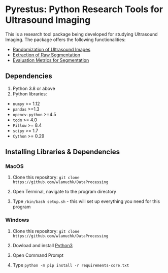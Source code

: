 # Pyrestus: Python Research Tools for Ultrasound Imaging

This is a research tool package being developed for studying Ultrasound Imaging.
The package offers the following functionalities:

- [Randomization of Ultrasound Images](randomize/README.md)
- [Extraction of Raw Segmentation](compareimages/README.md#Extraction-of-Raw-Segmentation)
- [Evaluation Metrics for Segmentation](compareimages/README.md#Evaluation-Metrics)


## Dependencies

1. Python 3.8 or above
2. Python libraries:

- `numpy` >= 1.12
- `pandas` >=1.3
- `opencv-python` >=4.5
- `tqdm` >= 4.0
- `Pillow` >= 8.4
- `scipy` >= 1.7
- `Cython` >= 0.29


## Installing Libraries & Dependencies

### MacOS

1. Clone this repository: `git clone https://github.com/wlamuchk/DataProcessing`

2. Open Terminal, navigate to the program directory

3. Type `/bin/bash setup.sh` - this will set up everything you need for this program


### Windows

1. Clone this repository: `git clone https://github.com/wlamuchk/DataProcessing`

2. Dowload and install [Python3](https://www.python.org/ftp/python/3.8.9/python-3.8.9-amd64.exe)

3. Open Command Prompt

4. Type `python -m pip install -r requirements-core.txt`
